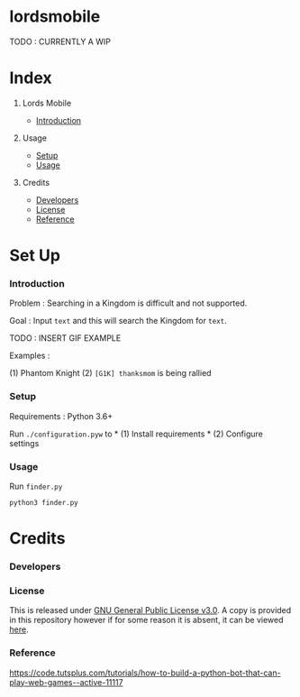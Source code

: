 # lordsmobile

TODO : CURRENTLY A WIP

# Index
1. Lords Mobile
	- [Introduction](#introduction)

2. Usage
	- [Setup](#setup)
	- [Usage](#run)
3. Credits
	- [Developers](#developers)
	- [License](#license)
	- [Reference](#reference)

# Set Up

### <a id="introduction"></a>Introduction

Problem : Searching in a Kingdom is difficult and not supported.

Goal : Input `text` and this will search the Kingdom for `text`.

TODO : INSERT GIF EXAMPLE

Examples : 

(1) Phantom Knight
(2) `[G1K] thanksmom` is being rallied

### <a id="setup"></a>Setup

Requirements : Python 3.6+

Run `./configuration.pyw` to 
	* (1) Install requirements
	* (2) Configure settings
<!-- 1. Install requirements `./requirements.pyw` -->
<!-- 2. Gather configuration values with `./configuration.py` -->

### <a id="usage"></a>Usage

Run `finder.py`

`python3 finder.py`

# Credits

### <a id="developers"></a>Developers

### <a id="license"></a>License

This is released under [GNU General Public License v3.0](#LICENSE).  A copy is provided in this repository however if for some reason it is absent, it can be viewed [here](https://www.gnu.org/licenses/gpl-3.0.txt).

### <a id="reference"></a>Reference

https://code.tutsplus.com/tutorials/how-to-build-a-python-bot-that-can-play-web-games--active-11117
